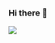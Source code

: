 ### Hi there 👋
<img align="left" src="https://github-readme-stats.vercel.app/api/top-langs/?username=suinua&layout=compact&theme=vue" />
